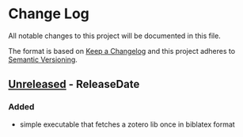 # Change Log
All notable changes to this project will be documented in this file.

The format is based on [Keep a Changelog](http://keepachangelog.com/)
and this project adheres to [Semantic Versioning](http://semver.org/).

<!-- next-header -->
## [Unreleased] - ReleaseDate

### Added
- simple executable that fetches a zotero lib once in biblatex format

<!-- next-url -->
[Unreleased]: https://github.com/fabiofranke/zotex/compare/v0.1.0...HEAD
